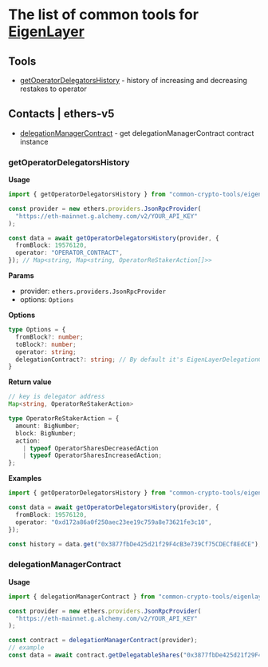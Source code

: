 # The list of common tools for [EigenLayer](https://eigenlayer.xyz/)

## Tools
- [getOperatorDelegatorsHistory](#getoperatordelegatorshistory) - history of increasing and decreasing restakes to operator

## Contacts | ethers-v5
- [delegationManagerContract](#delegationmanagercontract) - get delegationManagerContract contract instance

### <a name="getoperatordelegatorshistory"></a>getOperatorDelegatorsHistory
**Usage**
```typescript
import { getOperatorDelegatorsHistory } from "common-crypto-tools/eigenlayer";

const provider = new ethers.providers.JsonRpcProvider(
  "https://eth-mainnet.g.alchemy.com/v2/YOUR_API_KEY"
);

const data = await getOperatorDelegatorsHistory(provider, {
  fromBlock: 19576120,
  operator: "OPERATOR_CONTRACT",
}); // Map<string, Map<string, OperatorReStakerAction[]>>
```

**Params**
- provider: `ethers.providers.JsonRpcProvider`
- options: `Options`

**Options**

```typescript
type Options = {
  fromBlock?: number;
  toBlock?: number;
  operator: string;
  delegationContract?: string; // By default it's EigenLayerDelegationContract: 0x39053D51B77DC0d36036Fc1fCc8Cb819df8Ef37A
}
```

**Return value**
```typescript
// key is delegator address
Map<string, OperatorReStakerAction>

type OperatorReStakerAction = {
  amount: BigNumber;
  block: BigNumber;
  action:
    | typeof OperatorSharesDecreasedAction
    | typeof OperatorSharesIncreasedAction;
};
```

**Examples**
```typescript
import { getOperatorDelegatorsHistory } from "common-crypto-tools/eigenlayer";

const data = await getOperatorDelegatorsHistory(provider, {
  fromBlock: 19576120,
  operator: "0xd172a86a0f250aec23ee19c759a8e73621fe3c10",
});

const history = data.get("0x3877fbDe425d21f29F4cB3e739Cf75CDECf8EdCE");
```

### <a name="delegationmanagercontract"></a>delegationManagerContract
**Usage**
```typescript
import { delegationManagerContract } from "common-crypto-tools/eigenlayer";

const provider = new ethers.providers.JsonRpcProvider(
  "https://eth-mainnet.g.alchemy.com/v2/YOUR_API_KEY"
);

const contract = delegationManagerContract(provider);
// example
const data = await contract.getDelegatableShares("0x3877fbDe425d21f29F4cB3e739Cf75CDECf8EdCE");
```